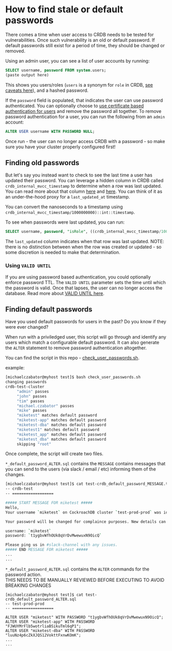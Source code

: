 # How to find stale or default passwords


There comes a time when user access to CRDB needs to be tested for vulnerabilities.  Once such vulnerability is an old or default password.  If default passwords still exist for a period of time, they should be changed or removed.  

Using an admin user, you can see a list of user accounts by running:
```sql
SELECT username, password FROM system.users;
(paste output here)
```

This shows you users/roles (`users` is a synonym for `role` in CRDB, [see caveats here](https://www.cockroachlabs.com/docs/stable/create-role.html)), and a hashed password.

If the `password` field is populated, that indicates the user can use password authenticated.  You can optionally choose to [use certificate based authentication for users](https://www.cockroachlabs.com/docs/stable/authentication.html#client-authentication) and remove the password all together.  To remove password authentication for a user, you can run the following from an `admin` account:
```sql
ALTER USER username WITH PASSWORD NULL;
```

Once run - the user can no longer access CRDB with a password - so make sure you have your cluster properly configured first!  

## Finding old passwords
But let's say you instead want to check to see the last time a user has updated their password.  You can leverage a hidden column in CRDB called `crdb_internal_mvcc_timestamp` to determine when a row was last updated.  You can read more about that column [here](https://www.cockroachlabs.com/docs/releases/v20.2.0-alpha.3.html) and [here](https://github.com/cockroachdb/cockroach/pull/51494).  You can think of it as an under-the-hood proxy for a `last_updated_at` timestamp.  

You can convert the nanoseconds to a timestamp using `crdb_internal_mvcc_timestamp/1000000000)::int::timestamp`.

To see when passwords were last updated, you can run:
```sql
SELECT username, password, "isRole", ((crdb_internal_mvcc_timestamp/1000000000)::int::timestamp)-now() as "last_updated";
```

The `last_updated` column indicates when that row was last updated.  NOTE: there is no distinction between when the row was created or updated - so some discretion is needed to make that determination.  

### Using `VALID UNTIL`
If you are using password based authentication, you could optionally enforce password TTL.  The `VALID UNTIL` parameter sets the time until which the password is valid.  Once that lapses, the user can no longer access the database.  Read more about [VALID UNTIL here](https://www.cockroachlabs.com/docs/stable/create-user.html#parameters).

## Finding default passwords
Have you used default passwords for users in the past?  Do you know if they were ever changed?  

When run with a priviledged user, this script will go through and identify any users which match a configurable default password.  It can also generate the `ALTER` statement to remove password authentication altogether.  

You can find the script in this repo - [check_user_passwords.sh](./check_user_passwords.sh). 

example:
```bash
[michaelczabator@myhost test]$ bash check_user_passwords.sh
changing passwords
crdb-test-cluster
	 "admin" passes
	 "john" passes
	 "tim" passes
	 "michael.czabator" passes
	 "mike" passes
	 "miketest" matches default password
	 "miketest-app" matches default password
	 "miketest-dba" matches default password
	 "miketest1" matches default password
	 "miketest_app" matches default password
	 "miketest_dba" matches default password
	 skipping "root"
```

Once complete, the script will  create two files.  

`*_default_password_ALTER.sql` contains the `MESSAGE` contains messages that you can send to the users (via slack / email / etc) informing them of the changes. 
```bash
[michaelczabator@myhost test]$ cat test-crdb_default_password_MESSAGE.txt
-- crdb-test
-- ==================

##### START MESSAGE FOR miketest #####
Hello,
Your username `miketest` on CockroachDB cluster `test-prod-prod` was identified as still having a default password.

Your password will be changed for complaince purposes. New details can be found below.

username: `miketest`
password: `t1ygbvWfhOUk8qVrDvMwewuxN9OicQ`

Please ping us in #slack-channel with any issues.
##### END MESSAGE FOR miketest #####
...
...
```



`*_default_password_ALTER.sql` contains the `ALTER` commands for the password action.  
THIS NEEDS TO BE MANUALLY REVIEWED BEFORE EXECUTING TO AVOID BREAKING CHANGES
```
[michaelczabator@myhost test]$ cat test-crdb_default_password_ALTER.sql
-- test-prod-prod
-- ==================

ALTER USER "miketest" WITH PASSWORD "t1ygbvWfhOUk8qVrDvMwewuxN9OicQ";
ALTER USER "miketest-app" WITH PASSWORD "FJWUYMrFlb5wotrliaBSikuTml6qP1";
ALTER USER "miketest-dba" WITH PASSWORD "luuNz4p6cZkXJQS12VokttFxnwKOmK";
...
...
```

